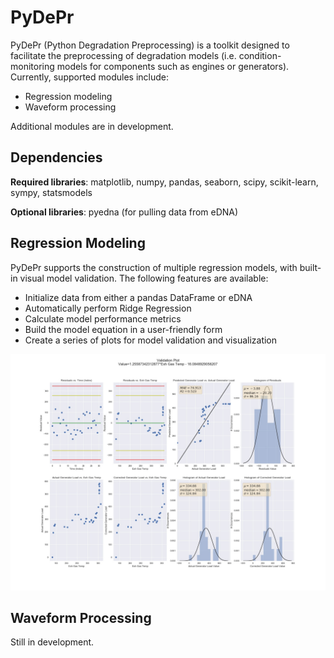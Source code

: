 # PyDePr
PyDePr (Python Degradation Preprocessing) is a toolkit designed to facilitate
the preprocessing of degradation models (i.e. condition-monitoring models for
components such as engines or generators). Currently, supported modules 
include:

* Regression modeling
* Waveform processing

Additional modules are in development.

## Dependencies
**Required libraries**: matplotlib, numpy, pandas, seaborn, scipy, 
scikit-learn, sympy, statsmodels

**Optional libraries**: pyedna (for pulling data from eDNA)

## Regression Modeling
PyDePr supports the construction of multiple regression models, with built-in
visual model validation. The following features are available:

* Initialize data from either a pandas DataFrame or eDNA
* Automatically perform Ridge Regression
* Calculate model performance metrics
* Build the model equation in a user-friendly form
* Create a series of plots for model validation and visualization

![Regression](/images/Regression.jpg)

## Waveform Processing
Still in development.



